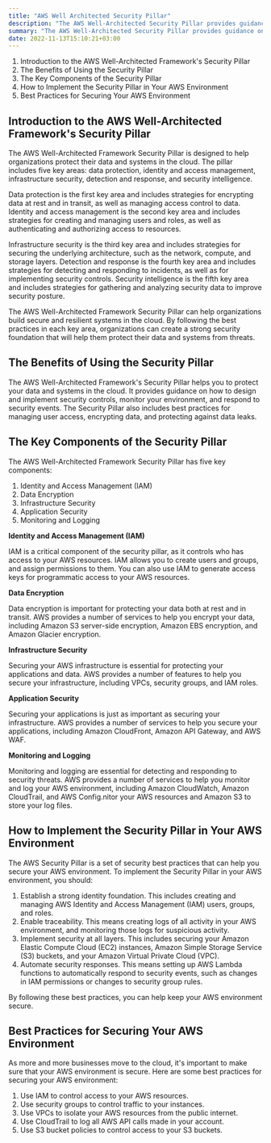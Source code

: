 ```yaml
---
title: "AWS Well Architected Security Pillar"
description: "The AWS Well-Architected Security Pillar provides guidance on how to build security into AWS applications and architecture. This blog post provides an overview of the security pillar and how it can help you build a more secure AWS environment."
summary: "The AWS Well-Architected Security Pillar provides guidance on how to build security into AWS applications and architecture. This blog post provides an overview of the security pillar and how it can help you build a more secure AWS environment."
date: 2022-11-13T15:10:21+03:00
---
```




1. Introduction to the AWS Well-Architected Framework's Security Pillar
1.  The Benefits of Using the Security Pillar
1. The Key Components of the Security Pillar
1.  How to Implement the Security Pillar in Your AWS Environment
1.  Best Practices for Securing Your AWS Environment




## Introduction to the AWS Well-Architected Framework's Security Pillar

The AWS Well-Architected Framework Security Pillar is designed to help organizations protect their data and systems in the cloud. The pillar includes five key areas: data protection, identity and access management, infrastructure security, detection and response, and security intelligence.

Data protection is the first key area and includes strategies for encrypting data at rest and in transit, as well as managing access control to data. Identity and access management is the second key area and includes strategies for creating and managing users and roles, as well as authenticating and authorizing access to resources.

Infrastructure security is the third key area and includes strategies for securing the underlying architecture, such as the network, compute, and storage layers. Detection and response is the fourth key area and includes strategies for detecting and responding to incidents, as well as for implementing security controls. Security intelligence is the fifth key area and includes strategies for gathering and analyzing security data to improve security posture.

The AWS Well-Architected Framework Security Pillar can help organizations build secure and resilient systems in the cloud. By following the best practices in each key area, organizations can create a strong security foundation that will help them protect their data and systems from threats.

## The Benefits of Using the Security Pillar

The AWS Well-Architected Framework's Security Pillar helps you to protect your data and systems in the cloud. It provides guidance on how to design and implement security controls, monitor your environment, and respond to security events. The Security Pillar also includes best practices for managing user access, encrypting data, and protecting against data leaks.

## The Key Components of the Security Pillar


The AWS Well-Architected Framework Security Pillar has five key components:

1. Identity and Access Management (IAM)
1. Data Encryption
1. Infrastructure Security
1. Application Security
1. Monitoring and Logging

**Identity and Access Management (IAM)**

IAM is a critical component of the security pillar, as it controls who has access to your AWS resources. IAM allows you to create users and groups, and assign permissions to them. You can also use IAM to generate access keys for programmatic access to your AWS resources.

**Data Encryption**

Data encryption is important for protecting your data both at rest and in transit. AWS provides a number of services to help you encrypt your data, including Amazon S3 server-side encryption, Amazon EBS encryption, and Amazon Glacier encryption.

**Infrastructure Security**

Securing your AWS infrastructure is essential for protecting your applications and data. AWS provides a number of features to help you secure your infrastructure, including VPCs, security groups, and IAM roles.

**Application Security**

Securing your applications is just as important as securing your infrastructure. AWS provides a number of services to help you secure your applications, including Amazon CloudFront, Amazon API Gateway, and AWS WAF.

**Monitoring and Logging**

Monitoring and logging are essential for detecting and responding to security threats. AWS provides a number of services to help you monitor and log your AWS environment, including Amazon CloudWatch, Amazon CloudTrail, and AWS Config.nitor your AWS resources and Amazon S3 to store your log files.

## How to Implement the Security Pillar in Your AWS Environment
The AWS Security Pillar is a set of security best practices that can help you secure your AWS environment. To implement the Security Pillar in your AWS environment, you should:

1. Establish a strong identity foundation. This includes creating and managing AWS Identity and Access Management (IAM) users, groups, and roles.
1. Enable traceability. This means creating logs of all activity in your AWS environment, and monitoring those logs for suspicious activity.
1. Implement security at all layers. This includes securing your Amazon Elastic Compute Cloud (EC2) instances, Amazon Simple Storage Service (S3) buckets, and your Amazon Virtual Private Cloud (VPC).
1. Automate security responses. This means setting up AWS Lambda functions to automatically respond to security events, such as changes in IAM permissions or changes to security group rules.

By following these best practices, you can help keep your AWS environment secure.

## Best Practices for Securing Your AWS Environment
As more and more businesses move to the cloud, it's important to make sure that your AWS environment is secure. Here are some best practices for securing your AWS environment:

1. Use IAM to control access to your AWS resources.
1. Use security groups to control traffic to your instances.
1. Use VPCs to isolate your AWS resources from the public internet.
1. Use CloudTrail to log all AWS API calls made in your account.
1. Use S3 bucket policies to control access to your S3 buckets.
